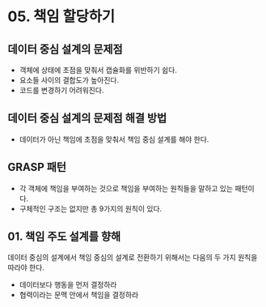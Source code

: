# 05. 책임 할당하기
## 데이터 중심 설계의 문제점
* 객체에 상태에 초점을 맞춰서 캡슐화를 위반하기 쉽다.
* 요소들 사이의 결합도가 높아진다.
* 코드를 변경하기 어려워진다.

## 데이터 중심 설계의 문제점 해결 방법
* 데이터가 아닌 책임에 초점을 맞춰서 책임 중심 설계를 해야 한다.

## GRASP 패턴
* 각 객체에 책임을 부여하는 것으로 책임을 부여하는 원칙들을 말하고 있는 패턴이다.
* 구체적인 구조는 없지만 총 9가지의 원칙이 있다.

## 01. 책임 주도 설계를 향해
데이터 중심의 설계에서 책임 중심의 설계로 전환하기 위해서는 다음의 두 가지 원칙을 따라야 한다.
* 데이터보다 행동을 먼저 결정하라
* 협력이라는 문맥 안에서 책임을 결정하라